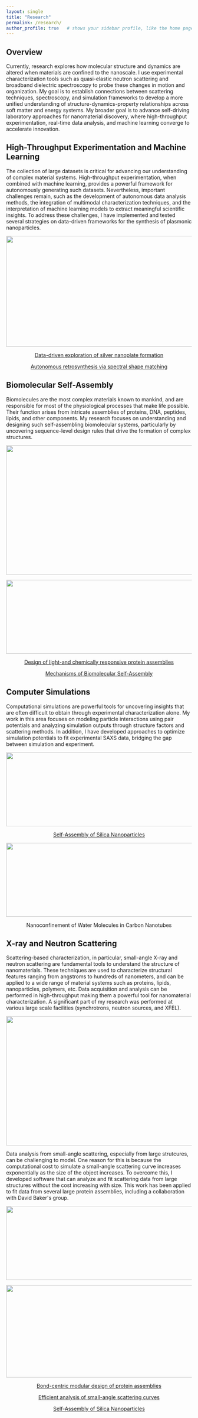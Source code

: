 ```yaml
---
layout: single
title: "Research"
permalink: /research/
author_profile: true   # shows your sidebar profile, like the home page
---
```


## Overview 
Currently, research explores how molecular structure and dynamics are altered when materials are confined to the nanoscale. I use experimental characterization tools such as quasi-elastic neutron scattering and broadband dielectric spectroscopy to probe these changes in motion and organization. My goal is to establish connections between scattering techniques, spectroscopy, and simulation frameworks to develop a more unified understanding of structure-dynamics-property relationships across soft matter and energy systems. My broader goal is to advance self-driving laboratory approaches for nanomaterial discovery, where high-throughput experimentation, real-time data analysis, and machine learning converge to accelerate innovation.


## High-Throughput Experimentation and Machine Learning 
The collection of large datasets is critical for advancing our understanding of complex material systems. High-throughput experimentation, when combined with machine learning, provides a powerful framework for autonomously generating such datasets. Nevertheless, important challenges remain, such as the development of autonomous data analysis methods, the integration of multimodal characterization techniques, and the interpretation of machine learning models to extract meaningful scientific insights. To address these challenges, I have implemented and tested several strategies on data-driven frameworks for the synthesis of plasmonic nanoparticles. 

<p align="center">
  <img src="../images/HT_Experimentation.png" width="650" height="300">
</p>


<p align="center">
  <a href="https://pubs.rsc.org/en/content/articlehtml/2024/dd/d4dd00211c">Data-driven exploration of silver nanoplate formation</a>
</p>

<p align="center">
  <a href="https://pubs.rsc.org/en/content/articlehtml/2022/dd/d2dd00025c">Autonomous retrosynthesis via spectral shape matching</a>
</p>


## Biomolecular Self-Assembly 
Biomolecules are the most complex materials known to mankind, and are responsible for most of the physiological processes that make life possible. Their function arises from intricate assemblies of proteins, DNA, peptides, lipids, and other components. My research focuses on understanding and designing such self-assembling biomolecular systems, particularly by uncovering sequence-level design rules that drive the formation of complex structures.

<p align="center">
  <img src="../images/biomolecules.png" width="700" height="350">
</p>

<p align="center">
  <img src="../images/evaporation_movie.gif"  width="550" height="200">
</p>


<p align="center">
  <a href="https://www.cell.com/chem/abstract/S2451-9294(24)00652-1">Design of light-and chemically responsive protein assemblies</a>
</p>

<p align="center">
  <a href="https://onlinelibrary.wiley.com/doi/abs/10.1002/anie.202309725">Mechanisms of Biomolecular Self-Assembly</a>
</p>

## Computer Simulations 
Computational simulations are powerful tools for uncovering insights that are often difficult to obtain through experimental characterization alone. My work in this area focuses on modeling particle interactions using pair potentials and analyzing simulation outputs through structure factors and scattering methods. In addition, I have developed approaches to optimize simulation potentials to fit experimental SAXS data, bridging the gap between simulation and experiment. 

<p align="center">
  <img src="../images/Crystal_Simulation.gif"  width="550" height="200">
</p>

<p align="center">
  <a href="https://chemrxiv.org/engage/chemrxiv/article-details/68b23be423be8e43d6e60345">Self-Assembly of Silica Nanoparticles</a>
</p>


<p align="center">
  <img src="../images/CNT_water_simulation.gif"  width="550" height="200">
</p>

<p align="center">
Nanoconfinement of Water Molecules in Carbon Nanotubes 
</p>

## X-ray and Neutron Scattering 
Scattering-based characterization, in particular, small-angle X-ray and neutron scattering are fundamental tools to understand the structure of nanomaterials. These techniques are used to characterize structural features ranging from angstroms to hundreds of nanometers, and can be applied to a wide range of material systems such as proteins, lipids, nanoparticles, polymers, etc. Data acquisition and analysis can be performed in high-throughput making them a powerful tool for nanomaterial characterization. A significant part of my research was performed at various large scale facilities (synchrotrons, neutron sources, and XFEL). 

<p align="center">
  <img src="../images/SAS_p1.png" width="700" height="350">
</p>


Data analysis from small-angle scattering, especially from large strutcures, can be challenging to model. One reason for this is because the computational cost to simulate a small-angle scattering curve increases exponentially as the size of the object increases. To overcome this, I developed software that can analyze and fit scattering data from large structures without the cost increasing with size. This work has been applied to fit data from several large protein assemblies, including a collaboration with David Baker's group. 


<p align="center">
  <img src="../images/SAS_p2.png" width="550" height="200">
</p>


<p align="center">
  <img src="../images/cube_movie_final.gif"  width="600" height="250">
</p>

<p align="center">
  <a href="https://www.nature.com/articles/s41563-025-02297-5">Bond-centric modular design of protein assemblies</a>
</p>

<p align="center">
  <a href="https://journals.iucr.org/paper?uu5014">Efficient analysis of small-angle scattering curves</a>
</p>

<p align="center">
  <a href="https://chemrxiv.org/engage/chemrxiv/article-details/68b23be423be8e43d6e60345">Self-Assembly of Silica Nanoparticles</a>
</p>